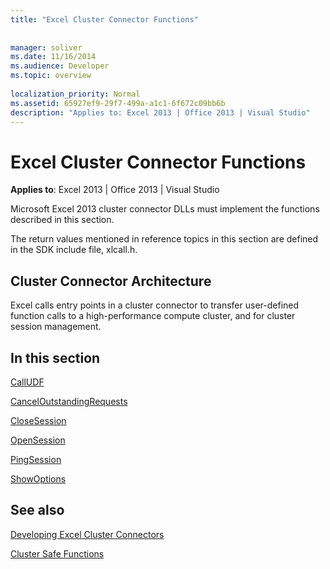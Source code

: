 ```yaml
---
title: "Excel Cluster Connector Functions"
 
 
manager: soliver
ms.date: 11/16/2014
ms.audience: Developer
ms.topic: overview
 
localization_priority: Normal
ms.assetid: 65927ef9-29f7-499a-a1c1-6f672c09bb6b
description: "Applies to: Excel 2013 | Office 2013 | Visual Studio"
---
```


# Excel Cluster Connector Functions

 **Applies to**: Excel 2013 | Office 2013 | Visual Studio 
  
Microsoft Excel 2013 cluster connector DLLs must implement the functions described in this section.
  
The return values mentioned in reference topics in this section are defined in the SDK include file, xlcall.h.
  
## Cluster Connector Architecture

Excel calls entry points in a cluster connector to transfer user-defined function calls to a high-performance compute cluster, and for cluster session management.
  
## In this section

[CallUDF](calludf.md)
  
[CancelOutstandingRequests](canceloutstandingrequests.md)
  
[CloseSession](closesession.md)
  
[OpenSession](opensession.md)
  
[PingSession](pingsession.md)
  
[ShowOptions](showoptions.md)
  
## See also



[Developing Excel Cluster Connectors](developing-excel-cluster-connectors.md)
  
[Cluster Safe Functions](cluster-safe-functions.md)


